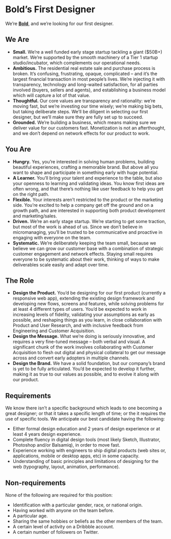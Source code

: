 # Bold’s First Designer

We’re [**Bold**](http://boldlisting.com/), and we’re looking for our first designer.

## **We Are**

* **Small.** We’re a well funded early stage startup tackling a giant ($50B+) market. We’re supported by the smooth machinery of a Tier 1 startup studio/incubator, which complements our operational needs.
* **Ambitious.** The residential real estate sale and purchase process is broken. It’s confusing, frustrating, opaque, complicated – and it’s the largest financial transaction in most people’s lives. We’re injecting it with transparency, technology and long-waited satisfaction, for all parties involved (buyers, sellers and agents), and establishing a business model which will capture a lot of that value.
* **Thoughtful.** Our core values are transparency and rationality: we’re moving fast, but we’re investing our time wisely; we’re making big bets, but taking deliberate steps. We’ll be diligent in selecting our first designer, but we’ll make sure they are fully set up to succeed.
* **Grounded.** We’re building a business, which means making sure we deliver value for our customers fast. Monetization is not an afterthought, and we don’t depend on network effects for our product to work.

## **You Are**

* **Hungry.** Yes, you’re interested in solving human problems, building beautiful experiences, crafting a memorable brand. But above all you want to shape and participate in something early with huge potential.
* **A Learner.** You’ll bring your talent and experience to the table, but also your openness to learning and validating ideas. You know first ideas are often wrong, and that there’s nothing like user feedback to help you get on the right path.
* **Flexible.** Your interests aren’t restricted to the product or the marketing side. You’re excited to help a company get off the ground and on a growth path, and are interested in supporting both product development and marketing/sales.
* **Driven.** We’re an early stage startup. We’re starting to get some traction, but most of the work is ahead of us. Since we don’t believe in micromanaging, you’ll be trusted to be communicative and proactive in engaging with everyone on the team.
* **Systematic.** We’re deliberately keeping the team small, because we believe we can grow our customer base with a combination of strategic customer engagement and network effects. Staying small requires everyone to be systematic about their work, thinking of ways to make deliverables scale easily and adapt over time.

## **The Role**

* **Design the Product.** You’d be designing for our first product (currently a responsive web app), extending the existing design framework and developing new flows, screens and features, while solving problems for at least 4 different types of users. You’d be expected to work in increasing levels of fidelity, validating your assumptions as early as possible, and reshaping things as you learn, in close collaboration with Product and User Research, and with inclusive feedback from Engineering and Customer Acquisition.
* **Design the Message.** What we’re doing is seriously innovative, and requires a very fine-tuned message – both verbal and visual. A significant chunk of the work involves collaborating with Customer Acquisition to flesh out digital and physical collateral to get our message across and convert early adopters in multiple channels.
* **Design the Brand.** We have a solid foundation, but our company’s brand is yet to be fully articulated. You’d be expected to develop it further, making it as true to our values as possible, and to evolve it along with our product.

## **Requirements**

We know there isn’t a specific background which leads to one becoming a great designer; or that it takes a specific length of time; or the it requires the use of specific tools. We anticipate our best candidate having the following:

* Either formal design education and 2 years of design experience or at least 4 years design experience.
* Complete fluency in digital design tools (most likely Sketch, Illustrator, Photoshop and/or Balsamiq), in order to move fast.
* Experience working with engineers to ship digital products (web sites or, applications, mobile or desktop apps, etc) in some capacity.
* Understanding of basic principles and limitations of designing for the web (typography, layout, animation, performance).

## **Non-requirements**

None of the following are required for this position:

* Identification with a particular gender, race, or national origin.
* Having worked with anyone on the team before.
* A particular age.
* Sharing the same hobbies or beliefs as the other members of the team.
* A certain level of activity on a Dribbble account.
* A certain number of followers on Twitter.

